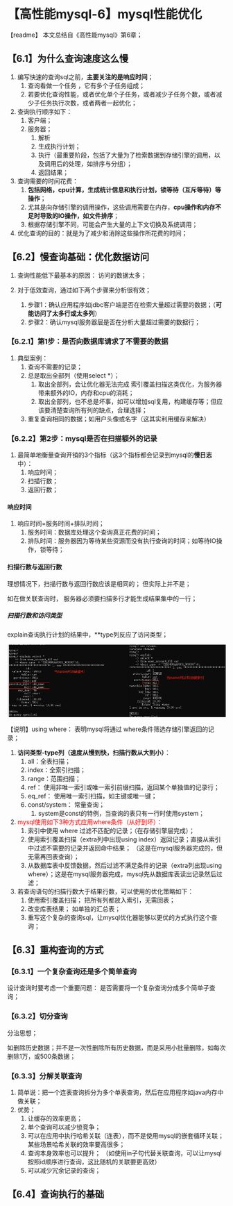 # 【高性能mysql-6】mysql性能优化

【readme】 本文总结自《高性能mysql》第6章；  

## 【6.1】为什么查询速度这么慢

1. 编写快速的查询sql之前，**主要关注的是响应时间**；
   1. 查询看做一个任务 ，它有多个子任务组成；
   2. 若要优化查询性能，或者优化单个子任务，或者减少子任务个数，或者减少子任务执行次数，或者两者一起优化；
2. 查询执行顺序如下：
   1. 客户端；
   2. 服务器；
      1. 解析
      2. 生成执行计划；
      3. 执行（最重要阶段，包括了大量为了检索数据到存储引擎的调用，以及调用后的处理，如排序与分组）；
      4. 返回结果；
3. 查询需要的时间花费：
   1. **包括网络，cpu计算，生成统计信息和执行计划，锁等待（互斥等待）等操作**； 
   2. 尤其是向存储引擎的调用操作，这些调用需要在内存，**cpu操作和内存不足时导致的IO操作，如文件排序**；
   3. 根据存储引擎不同，可能会产生大量的上下文切换及系统调用； 
4. 优化查询的目的：就是为了减少和消除这些操作所花费的时间； 



## 【6.2】慢查询基础：优化数据访问 

1. 查询性能低下最基本的原因： 访问的数据太多；

2. 对于低效查询，通过如下两个步骤来分析很有效；
   1. 步骤1：确认应用程序如jdbc客户端是否在检索大量超过需要的数据；（**可能访问了太多行或太多列**）
   2. 步骤2：确认mysql服务器层是否在分析大量超过需要的数据行；

### 【6.2.1】第1步：是否向数据库请求了不需要的数据

1. 典型案例：
   1. 查询不需要的记录； 
   2. 总是取出全部列（使用select *）； 
      1. 取出全部列，会让优化器无法完成 索引覆盖扫描这类优化，为服务器带来额外的IO，内存和cpu的消耗； 
      2. 取出全部列，也不总是坏事，如可以增加sql复用，构建缓存等；但应该要清楚查询所有列的缺点，合理选择；
   3.  重复查询相同的数据；如用户头像或名字（这其实利用缓存来解决）



### 【6.2.2】第2步：mysql是否在扫描额外的记录

1. 最简单地衡量查询开销的3个指标（这3个指标都会记录到mysql的**慢日志**中）：
   1. 响应时间； 
   2. 扫描行数； 
   3. 返回行数；  

#### 响应时间

1. 响应时间=服务时间+排队时间；
   1. 服务时间：数据库处理这个查询真正花费的时间；
   2. 排队时间：服务器因为等待某些资源而没有执行查询的时间；如等待IO操作，锁等待；



#### 扫描行数与返回行数

理想情况下，扫描行数与返回行数应该是相同的； 但实际上并不是； 

如在做关联查询时， 服务器必须要扫描多行才能生成结果集中的一行；



##### 扫描行数和访问类型

explain查询执行计划的结果中，**type列反应了访问类型； 

![image-20240406204249742](.//image//image-20240406204249742.png)

【说明】using where： 表明mysql将通过 where条件筛选存储引擎返回的记录；  

1. **访问类型-type列（速度从慢到快，扫描行数从大到小）**：
   1. all：全表扫描；
   2. index：全索引扫描；
   3. range：范围扫描；
   4. ref： 使用非唯一索引或唯一索引前缀扫描，返回某个单独值的记录行； 
   5. eq_ref： 使用唯一索引扫描，如主键或唯一键；
   6. const/system： 常量查询； 
      1. system是const的特例，当查询的表只有一行时使用system； 
2. <font color=red>mysql使用如下3种方式应用where条件（从好到坏）：</font>
   1. 索引中使用 where 过滤不匹配的记录；（在存储引擎层完成）； 
   2. 使用索引覆盖扫描（extra列中出现using index）返回记录；直接从索引中过滤不需要的记录并返回命中结果； （这是在mysql服务器完成的，但无需再回表查询）； 
   3. 从数据库表中反馈数据，然后过滤不满足条件的记录（extra列出现using where）；这是在mysql服务器完成，mysql先从数据库表读出记录然后过滤；  
3. 若查询语句的扫描行数大于结果行数，可以使用的优化策略如下：
   1. 使用索引覆盖扫描； 把所有列都放入索引，无需回表；
   2. 改变库表结果； 如单独的汇总表；
   3. 重写这个复杂的查询sql，让mysql优化器能够以更优的方式执行这个查询； 



## 【6.3】重构查询的方式

### 【6.3.1】一个复杂查询还是多个简单查询

设计查询时要考虑一个重要问题： 是否需要将一个复杂查询分成多个简单子查询； 

### 【6.3.2】切分查询

分治思想；

如删除历史数据；并不是一次性删除所有历史数据，而是采用小批量删除，如每次删除1万，或500条数据； 

### 【6.3.3】分解关联查询

1. 简单说：把一个连表查询拆分为多个单表查询，然后在应用程序如java内存中做关联；  
2. 优势；
   1. 让缓存的效率更高； 
   2. 单个查询可以减少锁竞争；
   3. 可以在应用中执行哈希关联（连表），而不是使用mysql的嵌套循环关联；某些场景哈希关联的效率要高很多；  
   4. 查询本身效率也可以提升； （如使用in子句代替关联查询，可以让mysql按照id顺序进行查询，这比随机的关联要更高效）
   5. 可以减少冗余记录的查询； 

## 【6.4】查询执行的基础























































